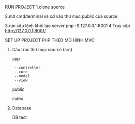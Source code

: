 RUN PROJECT
1.clone source

2.mở cmd/terminal và cd vào thư mục public của source

3.run câu lệnh khởi tạo server
	php -S 127.0.0.1:8001 
4.Truy cập 
	http://127.0.0.1:8001/


SET UP PROJECT PHP THEO MÔ HÌNH MVC 

1. Cấu trúc thư mục source (src)

    app
	
        --controller
        --core
        --model
        --view

    public

    index

2. Database

    DB test
	

